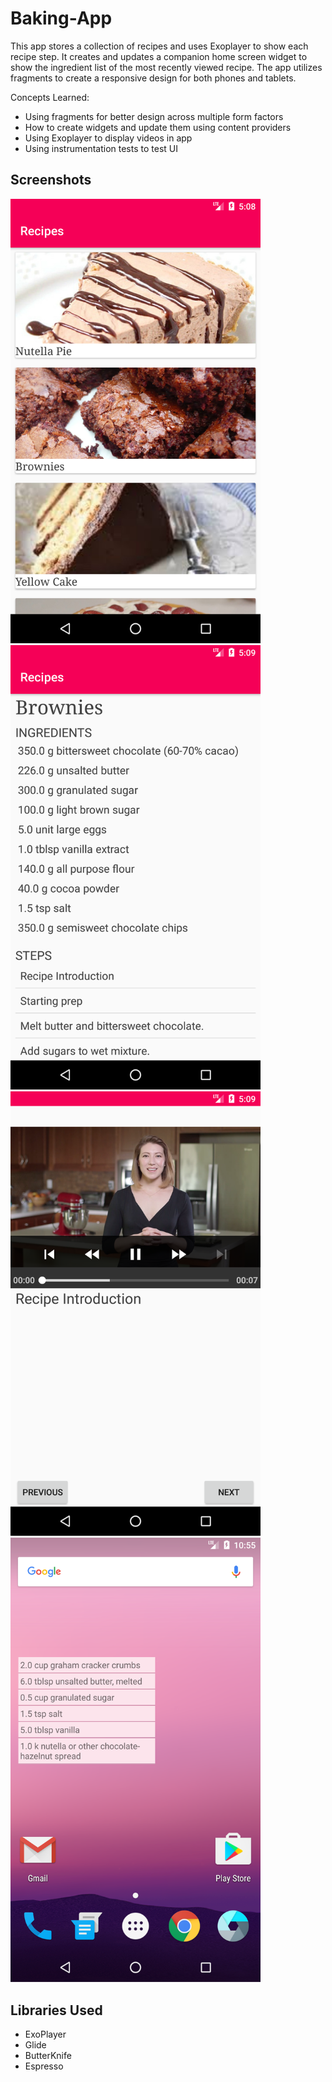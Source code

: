 # Baking-App

This app stores a collection of recipes and uses Exoplayer to show each recipe step. It creates and updates a companion home screen widget to show the ingredient list of the most recently viewed recipe. The app utilizes fragments to create a responsive design for both phones and tablets. 

Concepts Learned:
- Using fragments for better design across multiple form factors
- How to create widgets and update them using content providers
- Using Exoplayer to display videos in app
- Using instrumentation tests to test UI

## Screenshots

<img src="/Screenshots/Screenshot_1546564140.png" width="400">
<img src="/Screenshots/Screenshot_1546564173.png" width="400">
<img src="/Screenshots/Screenshot_1546564154.png" width="400">
<img src="/Screenshots/Screenshot_1546800933.png" width="400">


## Libraries Used
* ExoPlayer
* Glide
* ButterKnife
* Espresso
